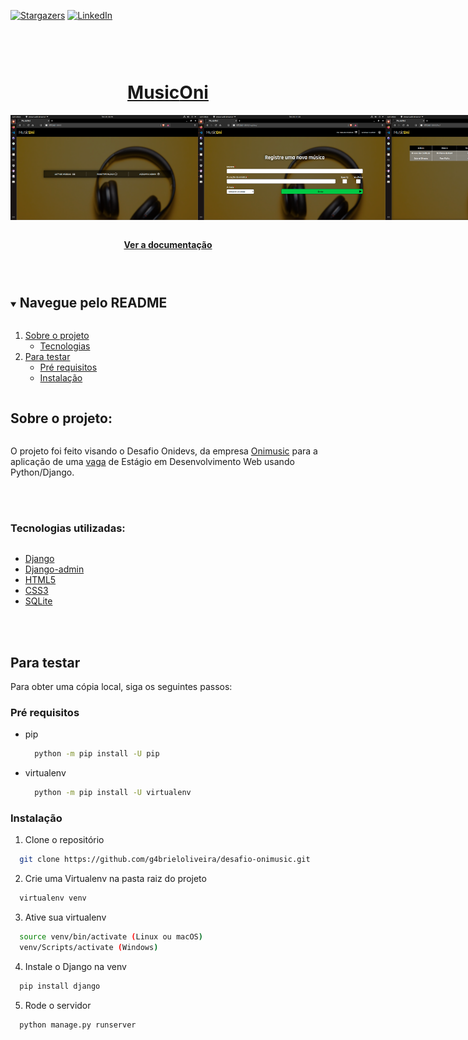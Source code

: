 [![Stargazers][stars-shield]][stars-url]
[![LinkedIn][linkedin-shield]][linkedin-url]

<br /> 
<div style="display: flex; flex-direction: column;">
  <p align="center">
    <a href="https://github.com/g4brieloliveira/desafio-onimusic">
      <h1 align="center">Music<strong>Oni</strong></h1>
    </a>
    <div style=" display: flex">
      <img width="300" src="./Song/static/images/Imagem1.png" />
      <img width="300" src="./Song/static/images/Imagem2.png" />
      <img width="300" src="./Song/static/images/Imagem3.png" />
      <img width="300" src="./Song/static/images/Imagem4.png" />
    </div>
    <p align="center">
      <br />
      <a href="https://github.com/g4brieloliveira/desafio-onimusic"><strong>Ver a documentação</strong></a>
    </p>
  </p>

  <details open="open">
    <summary><h2 style="display: inline-block">Navegue pelo README</h2></summary>
    <ol>
      <li>
        <a href="#about-the-project">Sobre o projeto</a>
        <ul>
          <li><a href="#built-with">Tecnologias</a></li>
        </ul>
      </li>
      <li>
        <a href="#getting-started">Para testar</a>
        <ul>
          <li><a href="#prerequisites">Pré requisitos</a></li>
          <li><a href="#installation">Instalação</a></li>
        </ul>
      </li>
    </ol>
  </details>


  ## Sobre o projeto:
  O projeto foi feito visando o Desafio Onidevs, da empresa [Onimusic](https://onimusic.com.br/) para a aplicação de uma [vaga](https://coodesh.com/vagas/estagio-em-desenvolvimento-web-usando-pythondjango-175648?utm_campaign=website&utm_source=mail&utm_medium=sendgrid) de Estágio em Desenvolvimento Web usando Python/Django.

  </br>
  </br>

  ### Tecnologias utilizadas:
  * [Django](https://www.djangoproject.com/)
  * [Django-admin](https://docs.djangoproject.com/en/3.1/ref/contrib/admin/)
  * [HTML5](https://developer.mozilla.org/pt-BR/docs/Web/Guide/HTML/HTML5)
  * [CSS3](https://developer.mozilla.org/pt-BR/docs/Web/CSS)
  * [SQLite](https://www.sqlite.org/index.html)

  </br>
  </br>
</div>

## Para testar

Para obter uma cópia local, siga os seguintes passos:

### Pré requisitos

* pip 
  ```sh
    python -m pip install -U pip
  ```
* virtualenv
  ```sh
    python -m pip install -U virtualenv
  ```
### Instalação
1. Clone o repositório
  ```sh
    git clone https://github.com/g4brieloliveira/desafio-onimusic.git
  ```
2. Crie uma Virtualenv na pasta raiz do projeto
  ```sh
    virtualenv venv
  ```
3. Ative sua virtualenv
  ```sh
    source venv/bin/activate (Linux ou macOS)
    venv/Scripts/activate (Windows)
  ```
4. Instale o Django na venv
  ```sh
    pip install django
  ```
5. Rode o servidor
  ```sh
    python manage.py runserver
  ```

[stars-shield]: https://img.shields.io/github/stars/github_username/repo.svg?style=for-the-badge
[stars-url]: https://github.com/g4brieloliveira/desafio-onimusic/stargazers
[linkedin-shield]: https://img.shields.io/badge/-LinkedIn-black.svg?style=for-the-badge&logo=linkedin&colorB=555
[linkedin-url]: https://www.linkedin.com/in/g4brieloliveira/
